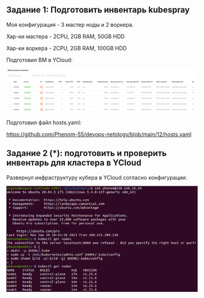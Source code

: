 ## Задание 1: Подготовить инвентарь kubespray

Моя конфигурация - 3 мастер ноды и 2 воркера.

Хар-ки мастера - 2CPU, 2GB RAM, 50GB HDD

Хар-ки воркера - 2CPU, 2GB RAM, 100GB HDD

Подготовил ВМ в YCloud:

![Screenshot](12.4-1.png)

Подготовил файл hosts.yaml:

https://github.com/Phenom-55/devops-netology/blob/main/12/hosts.yaml





## Задание 2 (*): подготовить и проверить инвентарь для кластера в YCloud

Развернул инфраструктуру кубера в YCloud согласно конфигурации:

![Screenshot](12.4-2.png)




